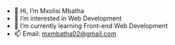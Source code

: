 - 👋 Hi, I’m Mxolisi Mbatha
- 👀 I’m interested in Web Development 
- 🌱 I’m currently learning Front-end Web Development 
- 📫 Email: mxmbatha02@gmail.com

<!---
mxoMbatha/mxoMbatha is a ✨ special ✨ repository because its `README.md` (this file) appears on your GitHub profile.
You can click the Preview link to take a look at your changes.
--->
